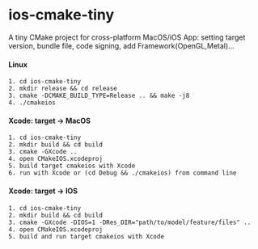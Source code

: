 # ios-cmake-tiny
A tiny CMake project for cross-platform MacOS/iOS App: setting target version, bundle file, code signing, add Framework(OpenGL,Metal)...

#### Linux
```
1. cd ios-cmake-tiny
2. mkdir release && cd release
3. cmake -DCMAKE_BUILD_TYPE=Release .. && make -j8
4. ./cmakeios
```

#### Xcode: target -> MacOS
```
1. cd ios-cmake-tiny
2. mkdir build && cd build
3. cmake -GXcode ..
4. open CMakeIOS.xcodeproj
5. build target cmakeios with Xcode
6. run with Xcode or (cd Debug && ./cmakeios) from command line
```

#### Xcode: target -> IOS
```
1. cd ios-cmake-tiny
2. mkdir build && cd build
3. cmake -GXcode -DIOS=1 -DRes_DIR="path/to/model/feature/files" ..
4. open CMakeIOS.xcodeproj
5. build and run target cmakeios with Xcode
```
